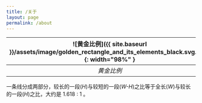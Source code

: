 ```yaml
---
title: /关于
layout: page
permalink: /about
---
```


| ![黄金比例]({{ site.baseurl }}/assets/image/golden_rectangle_and_its_elements_black.svg.png){: width="98%" } |
| :--: |
| *黄金比例* |

一条线分成两部分，较长的一段(*H*)与较短的一段(*W-H*)之比等于全长(*W*)与较长的一段(*H*)之比，大约是 1.618 : 1 。

<!--

此种比例关系构成的任何事物都***具有严格的比例性、艺术性、和谐性，蕴藏着丰富的美学价值***。

希望 [1.618.SH](HTTPS://1.618.SH) 成为一个[小]而[美]的网站。

-->
